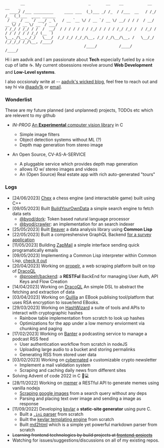 ```
       __                             _       __    __           __  __    _ 
  ____/ /___ _________     ____ ___  (_)___ _/ /_  / /___  __   / /_/ /_  (_)___  ____ ______
 / __  / __ `/ ___/ _ \   / __ `__ \/ / __ `/ __ \/ __/ / / /  / __/ __ \/ / __ \/ __ `/ ___/
/ /_/ / /_/ / /  /  __/  / / / / / / / /_/ / / / / /_/ /_/ /  / /_/ / / / / / / / /_/ (__  ) 
\__,_/\__,_/_/   \___/  /_/ /_/ /_/_/\__, /_/ /_/\__/\__, /   \__/_/ /_/_/_/ /_/\__, /____/
                                    /____/          /____/                     /____/
```

Hi i am aadvik and I am passionate about **Tech** especially fueled by a nice cup of latte ☕. My current obsessions revolve around **Web Development** and **Low-Level systems**. 

I also occsionaly write at -- [aadvik's wicked blog](https://aadv1k.netlify.app/), feel free to reach out and say hi via [@aadv1k](https://twitter.com/aadv1k) or [email](mailto:aadv1k@outlook.com).

### Wonderlist

These are my future planned (and unplanned) projects, TODOs etc which are relevent to my github

- *IN-PROG* [An **Experimental** computer vision library](https://github.com/aadv1k/cv.c) in C 
  - Simple image filters
  - Object detection systems without ML (?)
  - Depth map generation from stereo image

- An Open Source, CV-AS-A-SERVICE
  - A pluggable service which provides depth map generation
  - allows IO w/ stereo images and videos
  - An (Open Source) Real estate app with rich auto-generated "tours"
  

### Logs

- [24/06/2023] [Chex](https://github.com/aadv1k/chex) a chess engine (and interactable game) built using C++
- [09/05/2023] Built [BuildYourOwnData](https://github.com/aadv1k/byod) a simple search engine to fetch data sets
  - [@byod/dork](https://github.com/aadv1k/byod/tree/main/dork): Token based natural language processor
  - [@byod/crawler](https://github.com/aadv1k/byod/tree/main/crawler): an implementation for an search indexer 
- [25/05/2023] Built [Beaver](https://github.com/aadv1k/beaver) a data analysis library using **Common Lisp**
- [22/05/2023] Built a compreshensive GraphQL Backend [for a survey application](https://github.com/aadv1k/litsurveys)
- [11/05/2023] Building [ZapMail](https://github.com/aadv1k/zap) a simple interface sending quick programatically emails
- [09/05/2023] Implementing a Common Lisp interpreter within Common Lisp, [check it out](https://github.com/aadv1k/lisp-in-lisp)
- [20/04/2023] Working on [propelr](https://github.com/aadv1k/propelr), a web scraping platform built on top of [DracoQL](https://github.com/aadv1k/dracoql)
  - [@propelr/backend](https://github.com/aadv1k/propelr/tree/main/packages/backend): a **RESTFul** BackEnd for managing User Auth, API Keys and Flow Creation
- [14/04/2023] Working on [DracoQL](https://github.com/aadv1k/dracoql) An simple DSL to abstract the fetching and extraction of data 
- [03/04/2023] Working on [Quillia](https://github.com/aadv1k/quillia) an EBook publising tool/platform that uses RSA encryption to issue/lend EBooks.
- [29/03/2023] Working on [HashWizard](https://github.com/aadv1k/hashwizard) a suite of tools and APIs to interact with cryptographic hashes
  - Rainbow table implementation from scratch to look up hashes
  - Optimizations for the app under a low memory enviorment via chunking and paging
- [17/02/2023] Working on [Banter](https://github.com/aadv1k/banter) a podcasting service to manage a podcast RSS feed
  - User authentication workflow from scratch in nodeJS
  - Uploading large audio to a bucket and storing permalinks
  - Generating RSS from stored user data
- [03/02/2023] Working on [cybernated](https://github.com/aadv1k/cybernated) a customizable crypto newsletter
  - Implement a mail validation system
  - Scraping and caching daily news from different sites
- Solving Advent of code 2022 in C 🎄💻
- [28/11/2022] Working on [memer](https://github.com/aadv1k/memer) a RESTful API to generate memes using vanilla nodejs
  - [Scraping google images](https://github.com/Aadv1k/memer/blob/main/server/extractImageFromSearch.js) from a search query without any deps
  - Parsing and placing text over image and sending a image as response 
- [11/09/2022] Developing [kevlar](https://github.com/aadv1k/kevlar) a **static-site generator** using pure C.
  - Built a [`.ini` parser](https://github.com/Aadv1k/kevlar#config) from scratch
  - Built the [kevlar templating engine](https://github.com/Aadv1k/kevlar#templating) from scratch
  - Built [md2html](https://github.com/Aadv1k/kevlar/releases/tag/v2.0.1) which is a simple yet powerful markdown parser from scratch
- ~~Learning frontend technologies by build projects at [frontend-projects](https://github.com/aadv1k/frontend-projects)~~
- Watching for issues/suggestions/discussions on all of my existing repos.
